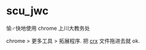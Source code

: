 # scu_jwc

愉♂快地使用 chrome 上川大教务处

chrome > 更多工具 > 拓展程序. 把 [crx](https://github.com/nilptr/scu_jwc/files/264903/scu_jwc.zip) 文件拖进去就 ok.